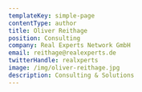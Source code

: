 ```yaml
---
templateKey: simple-page
contentType: author
title: Oliver Reithage
position: Consulting
company: Real Experts Network GmbH
email: reithage@realexperts.de
twitterHandle: realxperts
image: /img/oliver-reithage.jpg
description: Consulting & Solutions
---
```


